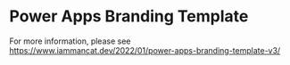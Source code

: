 # Power Apps Branding Template

For more information, please see https://www.iammancat.dev/2022/01/power-apps-branding-template-v3/
